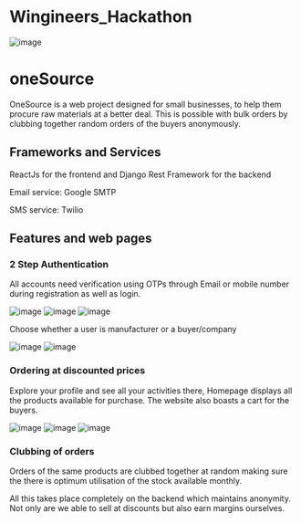 # Wingineers_Hackathon
![image](https://user-images.githubusercontent.com/80095817/146841287-f9afb8e0-fabf-4176-83d3-8291ffa91d1d.png)

# oneSource

OneSource is a web project designed for small businesses, to help them procure raw materials at a better deal. This is possible with bulk orders by clubbing together random orders of the buyers anonymously.  

## Frameworks and Services

ReactJs for the frontend and Django Rest Framework for the backend

Email service: Google SMTP 

SMS service: Twilio

## Features and web pages

### 2 Step Authentication
All accounts need verification using OTPs through Email or mobile number during registration as well as login.

![image](https://user-images.githubusercontent.com/80095817/146838377-a0300bd6-c71d-4dbd-860b-0ca6abbaf5f6.png)
![image](https://user-images.githubusercontent.com/80095817/146838326-62af56c0-3541-4ba1-a964-fcf8bac6638e.png)
![image](https://user-images.githubusercontent.com/80095817/146838277-1e5ecce0-0e31-44db-981b-64158289b190.png)

Choose whether a user is manufacturer or a buyer/company

![image](https://user-images.githubusercontent.com/80095817/146839361-2561d8d8-33a7-4772-9880-4f67f2151999.png)
![image](https://user-images.githubusercontent.com/80095817/146839403-a612bfaa-b45d-4078-823a-fa6dc147ed98.png)

### Ordering at discounted prices
Explore your profile and see all your activities there, Homepage displays all the products available for purchase.
The website also boasts a cart for the buyers.

![image](https://user-images.githubusercontent.com/80095817/146839622-da51efce-5156-4b35-ad57-4478bb2165c8.png)
![image](https://user-images.githubusercontent.com/80095817/146840076-9abf5f62-8e8a-4d88-aae3-abcf6a1d92ff.png)
![image](https://user-images.githubusercontent.com/80095817/146840193-24167c61-286c-49b9-bf79-51632877a4c6.png)

### Clubbing of orders
Orders of the same products are clubbed together at random making sure the there is optimum utilisation of the stock available monthly.

All this takes place completely on the backend which maintains anonymity. Not only are we able to sell at discounts but also earn margins ourselves.
